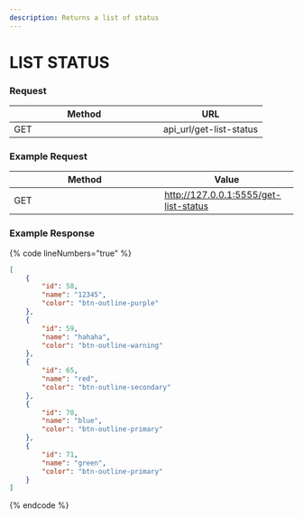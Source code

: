 ```yaml
---
description: Returns a list of status
---
```


# LIST STATUS

### **Request**

<table><thead><tr><th width="249">Method</th><th>URL</th></tr></thead><tbody><tr><td>GET</td><td>api_url/get-list-status</td></tr></tbody></table>

### **Example Request**

<table><thead><tr><th width="251">Method</th><th>Value</th></tr></thead><tbody><tr><td>GET</td><td><a href="http://127.0.0.1:5555/get-list-status">http://127.0.0.1:5555/get-list-status</a></td></tr></tbody></table>

### **Example Response**

{% code lineNumbers="true" %}
```json
[
    {
        "id": 58,
        "name": "12345",
        "color": "btn-outline-purple"
    },
    {
        "id": 59,
        "name": "hahaha",
        "color": "btn-outline-warning"
    },
    {
        "id": 65,
        "name": "red",
        "color": "btn-outline-secondary"
    },
    {
        "id": 70,
        "name": "blue",
        "color": "btn-outline-primary"
    },
    {
        "id": 71,
        "name": "green",
        "color": "btn-outline-primary"
    }
]

```
{% endcode %}
